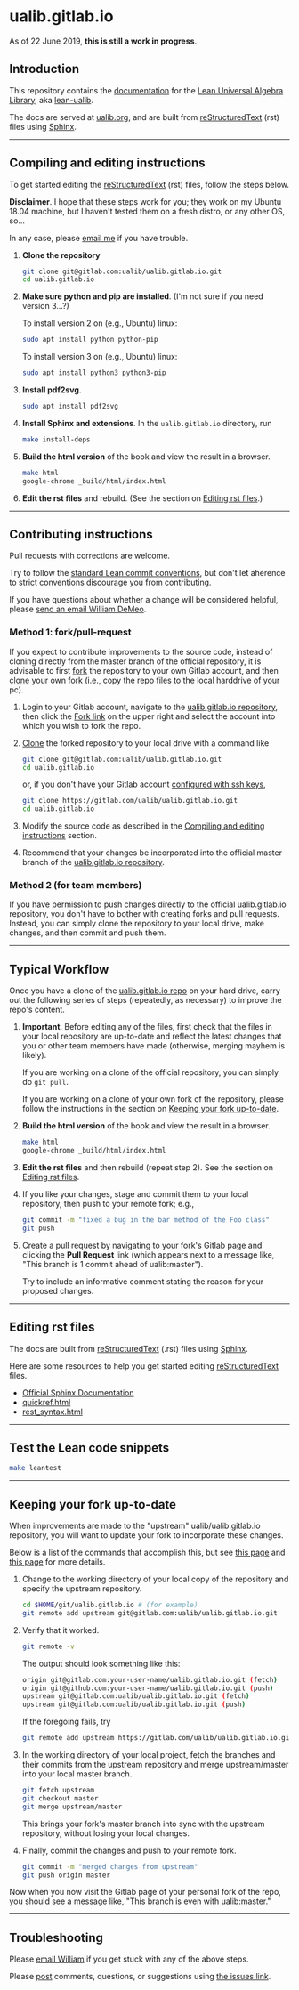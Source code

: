 # ualib.gitlab.io

As of 22 June 2019, **this is still a work in progress**.

## Introduction

This repository contains the [documentation](https://ualib.gitlab.io/) for the [Lean Universal Algebra Library](https://gitlab.com/ualib/lean-ualib?nav_source=navbar), aka [lean-ualib](https://gitlab.com/ualib/lean-ualib?nav_source=navbar).

The docs are served at [ualib.org](https://ualib.gitlab.io/), and are built from [reStructuredText](http://docutils.sourceforge.net/rst.html) (rst) files using [Sphinx](http://www.sphinx-doc.org).

-------------------------------------------

## Compiling and editing instructions

To get started editing the [reStructuredText](http://docutils.sourceforge.net/rst.html) (rst) files, follow the steps below.

**Disclaimer**. I hope that these steps work for you; they work on my Ubuntu 18.04 machine, but I haven't tested them on a fresh distro, or any other OS, so... 

In any case, please [email me](mailto:williamdemeo@gmail.com) if you have trouble.

1. **Clone the repository**

   ``` sh
   git clone git@gitlab.com:ualib/ualib.gitlab.io.git
   cd ualib.gitlab.io
   ```

2. **Make sure python and pip are installed**.  (I'm not sure if you need version 3...?)

   To install version 2 on (e.g., Ubuntu) linux:

   ``` sh
   sudo apt install python python-pip
   ```

   To install version 3 on (e.g., Ubuntu) linux:

   ``` sh
   sudo apt install python3 python3-pip
   ```

3. **Install pdf2svg**.

   ``` sh
   sudo apt install pdf2svg
   ```

4. **Install Sphinx and extensions**. In the ``ualib.gitlab.io`` directory, run

   ``` sh
   make install-deps
   ```

5. **Build the html version** of the book and view the result in a browser.

   ``` sh
   make html
   google-chrome _build/html/index.html
   ```

6. **Edit the rst files** and rebuild. (See the section on [Editing rst files](#editing-rst-files).)

-------------------------------

## Contributing instructions

Pull requests with corrections are welcome.

Try to follow the [standard Lean commit conventions](https://github.com/leanprover/lean/blob/master/doc/commit_convention.md), but don't let aherence to strict conventions discourage you from contributing.

If you have questions about whether a change will be considered helpful, please [send an email William DeMeo](mailto:williamdemeo@gmail.com).

### Method 1: fork/pull-request

If you expect to contribute improvements to the source code, instead of cloning directly from the master branch of the official repository, it is advisable to first [fork](https://docs.gitlab.com/ee/gitlab-basics/fork-project.html) the repository to your own Gitlab account, and then [clone](https://docs.gitlab.com/ee/gitlab-basics/command-line-commands.html) your own fork (i.e., copy the repo files to the local harddrive of your pc). 

1. Login to your Gitlab account, navigate to the [ualib.gitlab.io repository](https://gitlab.com/ualib/ualib.gitlab.io), then click the [Fork link](https://gitlab.com/ualib/ualib.gitlab.io/-/forks/new) on the upper right and select the account into which you wish to fork the repo.

2. [Clone](https://docs.gitlab.com/ee/gitlab-basics/command-line-commands.html) the forked repository to your local drive with a command like

   ``` sh
   git clone git@gitlab.com:ualib/ualib.gitlab.io.git
   cd ualib.gitlab.io
   ```

   or, if you don't have your Gitlab account [configured with ssh keys](https://docs.gitlab.com/ee/ssh/),

   ``` sh
   git clone https://gitlab.com/ualib/ualib.gitlab.io.git
   cd ualib.gitlab.io
   ```

3. Modify the source code as described in the [Compiling and editing instructions](#compiling-and-editing-instructions) section.

4. Recommend that your changes be incorporated into the official master branch of the [ualib.gitlab.io repository](https://gitlab.com/ualib/ualib.gitlab.io).

### Method 2 (for team members)

If you have permission to push changes directly to the official ualib.gitlab.io repository, you don't have to bother with creating forks and pull requests. Instead, you can simply clone the repository to your local drive, make changes, and then commit and push them.

---------------------------------------------

## Typical Workflow

Once you have a clone of the [ualib.gitlab.io repo](https://gitlab.com/ualib/ualib.gitlab.io) on your hard drive, carry out the following series of steps (repeatedly, as necessary) to improve the repo's content.

1. **Important**. Before editing any of the files, first check that the files in your local repository are up-to-date and reflect the latest changes that you or other team members have made (otherwise, merging mayhem is likely).

   If you are working on a clone of the official repository, you can simply do `git pull`.

   If you are working on a clone of your own fork of the repository, please follow the instructions in the section on [Keeping your fork up-to-date](#keeping-your-fork-up-to-date).

2. **Build the html version** of the book and view the result in a browser.

   ``` sh
   make html
   google-chrome _build/html/index.html
   ```

3. **Edit the rst files** and then rebuild (repeat step 2). See the section on [Editing rst files](#editing-rst-files).

4. If you like your changes, stage and commit them to your local repository, then push to your remote fork; e.g.,

   ``` sh
   git commit -m "fixed a bug in the bar method of the Foo class"
   git push
   ```

5. Create a pull request by navigating to your fork's Gitlab page and clicking the **Pull Request** link (which appears next to a message like, "This branch is 1 commit ahead of ualib:master").

   Try to include an informative comment stating the reason for your proposed changes.

-------------------------------

## Editing rst files

The docs are built from [reStructuredText](http://docutils.sourceforge.net/rst.html) (.rst) files using [Sphinx](http://www.sphinx-doc.org).

Here are some resources to help you get started editing [reStructuredText](http://docutils.sourceforge.net/rst.html) files.

+ [Official Sphinx Documentation](http://www.sphinx-doc.org/en/master/)
+ [quickref.html](http://docutils.sourceforge.net/docs/user/rst/quickref.html)
+ [rest_syntax.html](https://thomas-cokelaer.info/tutorials/sphinx/rest_syntax.html)

------------------------------------------

## Test the Lean code snippets

``` sh
make leantest
```

-------------------------------

## Keeping your fork up-to-date

When improvements are made to the "upstream" ualib/ualib.gitlab.io repository, you will want to update your fork to incorporate these changes.

Below is a list of the commands that accomplish this, but see [this page](https://help.github.com/en/articles/configuring-a-remote-for-a-fork) and [this page](https://help.github.com/articles/syncing-a-fork/) for more details.

1. Change to the working directory of your local copy of the repository and specify the upstream repository.

   ``` sh
   cd $HOME/git/ualib.gitlab.io # (for example)
   git remote add upstream git@gitlab.com:ualib/ualib.gitlab.io.git
   ```

2. Verify that it worked.

   ``` sh
   git remote -v
   ```

   The output should look something like this:

   ``` sh
   origin git@gitlab.com:your-user-name/ualib.gitlab.io.git (fetch)
   origin git@github.com:your-user-name/ualib.gitlab.io.git (push)
   upstream git@gitlab.com:ualib/ualib.gitlab.io.git (fetch)
   upstream git@gitlab.com:ualib/ualib.gitlab.io.git (push)
   ```

   If the foregoing fails, try

   ``` sh
   git remote add upstream https://gitlab.com/ualib/ualib.gitlab.io.git
   ```

3. In the working directory of your local project, fetch the branches and their commits from the upstream repository and merge upstream/master into your local master branch.

   ``` sh
   git fetch upstream
   git checkout master
   git merge upstream/master
   ```

   This brings your fork's master branch into sync with the upstream repository, without losing your local changes.

4. Finally, commit the changes and push to your remote fork.

   ``` sh
   git commit -m "merged changes from upstream"
   git push origin master
   ```

Now when you now visit the Gitlab page of your personal fork of the repo, you should see a message like, "This branch is even with ualib:master."

-----------------------

## Troubleshooting

Please [email William](mailto:williamdemeo@gmail.com) if you get stuck with any of the above steps.

Please [post](https://gitlab.com/ualib/ualib.gitlab.io/issues/new) comments, questions, or suggestions using [the issues link](https://gitlab.com/ualib/ualib.gitlab.io/issues/new).

